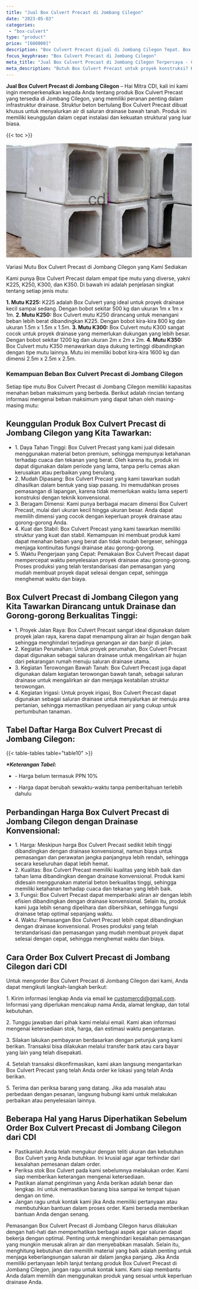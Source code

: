 ```yaml
---
title: "Jual Box Culvert Precast di Jombang Cilegon"
date: "2023-05-03"
categories:
 - "box-culvert"
type: "product"
price: "[600000]"
description: "Box Culvert Precast dijual di Jombang Cilegon Tepat. Box Culvert Precast ini menjadi solusi utama dalam proyek pembangunan sebagai bahan infrastruktur yang handal dan tahan lama. Hubungi kami untuk konsultasi mendalam."
focus_keyphrase: "Box Culvert Precast di Jombang Cilegon"
meta_title: "Jual Box Culvert Precast di Jombang Cilegon Terpercaya - CDI"
meta_description: "Butuh Box Culvert Precast untuk proyek konstruksi? Kami adalah solusi tepat dengan solusi terbaik. Klik untuk penawaran istimewa."
---
```


**Jual Box Culvert Precast di Jombang Cilegon** – Hai Mitra CDI, kali ini kami ingin memperkenalkan kepada Anda tentang produk Box Culvert Precast yang tersedia di Jombang Cilegon, yang memiliki peranan penting dalam infrastruktur drainase. Struktur beton bertulang Box Culvert Precast dibuat khusus untuk menyalurkan air di saluran drainase bawah tanah. Produk ini memiliki keunggulan dalam cepat instalasi dan kekuatan struktural yang luar biasa.

{{< toc >}}

![Jual Box Culvert Precast di Jombang Cilegon](/images/box-culvert/box-culvert-22.jpg)

Variasi Mutu Box Culvert Precast di Jombang Cilegon yang Kami Sediakan

Kami punya Box Culvert Precast dalam empat tipe mutu yang diverse, yakni K225, K250, K300, dan K350. Di bawah ini adalah penjelasan singkat tentang setiap jenis mutu:

**1\. Mutu K225:** K225 adalah Box Culvert yang ideal untuk proyek drainase kecil sampai sedang. Dengan bobot sekitar 500 kg dan ukuran 1m x 1m x 1m.
**2\. Mutu K250:** Box Culvert mutu K250 dirancang untuk menangani beban lebih berat dibandingkan K225. Dengan bobot kira-kira 800 kg dan ukuran 1.5m x 1.5m x 1.5m.
**3\. Mutu K300:** Box Culvert mutu K300 sangat cocok untuk proyek drainase yang memerlukan dukungan yang lebih besar. Dengan bobot sekitar 1200 kg dan ukuran 2m x 2m x 2m.
**4\. Mutu K350:** Box Culvert mutu K350 menawarkan daya dukung tertinggi dibandingkan dengan tipe mutu lainnya. Mutu ini memiliki bobot kira-kira 1600 kg dan dimensi 2.5m x 2.5m x 2.5m.

### Kemampuan Beban Box Culvert Precast di Jombang Cilegon

Setiap tipe mutu Box Culvert Precast di Jombang Cilegon memiliki kapasitas menahan beban maksimum yang berbeda. Berikut adalah rincian tentang informasi mengenai beban maksimum yang dapat tahan oleh masing-masing mutu: 

## Keunggulan Produk Box Culvert Precast di Jombang Cilegon yang Kita Tawarkan:

*   1\. Daya Tahan Tinggi: Box Culvert Precast yang kami jual didesain menggunakan material beton premium, sehingga mempunyai ketahanan terhadap cuaca dan tekanan yang berat. Oleh karena itu, produk ini dapat digunakan dalam periode yang lama, tanpa perlu cemas akan kerusakan atau perbaikan yang berulang.
*   2\. Mudah Dipasang: Box Culvert Precast yang kami tawarkan sudah dihasilkan dalam bentuk yang siap pasang. Ini memudahkan proses pemasangan di lapangan, karena tidak memerlukan waktu lama seperti konstruksi dengan teknik konvensional.
*   3\. Beragam Dimensi: Kami punya berbagai macam dimensi Box Culvert Precast, mulai dari ukuran kecil hingga ukuran besar. Anda dapat memilih dimensi yang cocok dengan keperluan proyek drainase atau gorong-gorong Anda.
*   4\. Kuat dan Stabil: Box Culvert Precast yang kami tawarkan memiliki struktur yang kuat dan stabil. Kemampuan ini membuat produk kami dapat menahan beban yang berat dan tidak mudah bergeser, sehingga menjaga kontinuitas fungsi drainase atau gorong-gorong.
*   5\. Waktu Pengerjaan yang Cepat: Pemakaian Box Culvert Precast dapat mempercepat waktu penyelesaian proyek drainase atau gorong-gorong. Proses produksi yang telah terstandarisasi dan pemasangan yang mudah membuat proyek dapat selesai dengan cepat, sehingga menghemat waktu dan biaya.

## Box Culvert Precast di Jombang Cilegon yang Kita Tawarkan Dirancang untuk Drainase dan Gorong-gorong Berkualitas Tinggi:

*   1\. Proyek Jalan Raya: Box Culvert Precast sangat ideal digunakan dalam proyek jalan raya, karena dapat menampung aliran air hujan dengan baik sehingga menghindari terjadinya genangan air dan banjir di jalan.
*   2\. Kegiatan Perumahan: Untuk proyek perumahan, Box Culvert Precast dapat digunakan sebagai saluran drainase untuk mengalirkan air hujan dari pekarangan rumah menuju saluran drainase utama.
*   3\. Kegiatan Terowongan Bawah Tanah: Box Culvert Precast juga dapat digunakan dalam kegiatan terowongan bawah tanah, sebagai saluran drainase untuk mengalirkan air dan menjaga kestabilan struktur terowongan.
*   4\. Kegiatan Irigasi: Untuk proyek irigasi, Box Culvert Precast dapat digunakan sebagai saluran drainase untuk menyalurkan air menuju area pertanian, sehingga memastikan penyediaan air yang cukup untuk pertumbuhan tanaman.

## Tabel Daftar Harga Box Culvert Precast di Jombang Cilegon:

{{< table-tables table="table10" >}}

**_\*Keterangan Tabel:_**

*   \- Harga belum termasuk PPN 10%

*   \- Harga dapat berubah sewaktu-waktu tanpa pemberitahuan terlebih dahulu

## Perbandingan Harga Box Culvert Precast di Jombang Cilegon dengan Drainase Konvensional:

*   1\. Harga: Meskipun harga Box Culvert Precast sedikit lebih tinggi dibandingkan dengan drainase konvensional, namun biaya untuk pemasangan dan perawatan jangka panjangnya lebih rendah, sehingga secara keseluruhan dapat lebih hemat.
*   2\. Kualitas: Box Culvert Precast memiliki kualitas yang lebih baik dan tahan lama dibandingkan dengan drainase konvensional. Produk kami didesain menggunakan material beton berkualitas tinggi, sehingga memiliki ketahanan terhadap cuaca dan tekanan yang lebih baik.
*   3\. Fungsi: Box Culvert Precast dapat memperbaiki aliran air dengan lebih efisien dibandingkan dengan drainase konvensional. Selain itu, produk kami juga lebih senang dipelihara dan dibersihkan, sehingga fungsi drainase tetap optimal sepanjang waktu.
*   4\. Waktu: Pemasangan Box Culvert Precast lebih cepat dibandingkan dengan drainase konvensional. Proses produksi yang telah terstandarisasi dan pemasangan yang mudah membuat proyek dapat selesai dengan cepat, sehingga menghemat waktu dan biaya.

## Cara Order Box Culvert Precast di Jombang Cilegon dari CDI

Untuk mengorder Box Culvert Precast di Jombang Cilegon dari kami, Anda dapat mengikuti langkah-langkah berikut:

1\.  Kirim informasi lengkap Anda via email ke customercdi@gmail.com. Informasi yang diperlukan mencakup nama Anda, alamat lengkap, dan total kebutuhan.

2\.  Tunggu jawaban dari pihak kami melalui email. Kami akan informasi mengenai ketersediaan stok, harga, dan estimasi waktu pengantaran.

3\.  Silakan lakukan pembayaran berdasarkan dengan petunjuk yang kami berikan. Transaksi bisa dilakukan melalui transfer bank atau cara bayar yang lain yang telah disepakati.

4\.  Setelah transaksi dikonfirmasikan, kami akan langsung mengantarkan Box Culvert Precast yang telah Anda order ke lokasi yang telah Anda berikan.

5\.  Terima dan periksa barang yang datang. Jika ada masalah atau perbedaan dengan pesanan, langsung hubungi kami untuk melakukan perbaikan atau penyelesaian lainnya.

## Beberapa Hal yang Harus Diperhatikan Sebelum Order Box Culvert Precast di Jombang Cilegon dari CDI

*   Pastikanlah Anda telah mengukur dengan teliti ukuran dan kebutuhan Box Culvert yang Anda butuhkan. Ini krusial agar agar terhindar dari kesalahan pemesanan dalam order.
*   Periksa stok Box Culvert pada kami sebelumnya melakukan order. Kami siap memberikan keterangan mengenai ketersediaan.
*   Pastikan alamat pengiriman yang Anda berikan adalah benar dan lengkap. Ini untuk memastikan barang bisa sampai ke tempat tujuan dengan on time.
*   Jangan ragu untuk kontak kami jika Anda memiliki pertanyaan atau membutuhkan bantuan dalam proses order. Kami bersedia memberikan bantuan Anda dengan senang.

Pemasangan Box Culvert Precast di Jombang Cilegon harus dilakukan dengan hati-hati dan memperhatikan berbagai aspek agar saluran dapat bekerja dengan optimal. Penting untuk menghindari kesalahan pemasangan yang mungkin merusak aliran air dan menyebabkan masalah. Selain itu, menghitung kebutuhan dan memilih material yang baik adalah penting untuk menjaga keberlangsungan saluran air dalam jangka panjang. Jika Anda memiliki pertanyaan lebih lanjut tentang produk Box Culvert Precast di Jombang Cilegon, jangan ragu untuk kontak kami. Kami siap membantu Anda dalam memilih dan menggunakan produk yang sesuai untuk keperluan drainase Anda.